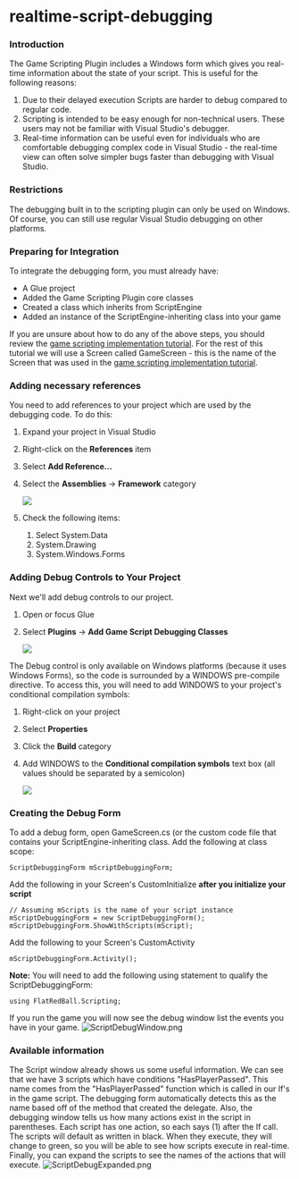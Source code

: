 # realtime-script-debugging

### Introduction

The Game Scripting Plugin includes a Windows form which gives you real-time information about the state of your script. This is useful for the following reasons:

1. Due to their delayed execution Scripts are harder to debug compared to regular code.
2. Scripting is intended to be easy enough for non-technical users. These users may not be familiar with Visual Studio's debugger.
3. Real-time information can be useful even for individuals who are comfortable debugging complex code in Visual Studio - the real-time view can often solve simpler bugs faster than debugging with Visual Studio.

### Restrictions

The debugging built in to the scripting plugin can only be used on Windows. Of course, you can still use regular Visual Studio debugging on other platforms.

### Preparing for Integration

To integrate the debugging form, you must already have:

* A Glue project
* Added the Game Scripting Plugin core classes
* Created a class which inherits from ScriptEngine
* Added an instance of the ScriptEngine-inheriting class into your game

If you are unsure about how to do any of the above steps, you should review the [game scripting implementation tutorial](../../../../../frb/docs/index.php). For the rest of this tutorial we will use a Screen called GameScreen - this is the name of the Screen that was used in the [game scripting implementation tutorial](../../../../../frb/docs/index.php).

### Adding necessary references

You need to add references to your project which are used by the debugging code. To do this:

1. Expand your project in Visual Studio
2. Right-click on the **References** item
3. Select **Add Reference...**
4.  Select the **Assemblies** -> **Framework** category

    ![](../../../../../media/2018-04-img\_5ac4cfb2eabe2.png)
5. Check the following items:
   1. Select System.Data
   2. System.Drawing
   3. System.Windows.Forms

### Adding Debug Controls to Your Project

Next we'll add debug controls to our project.

1. Open or focus Glue
2.  Select **Plugins** -> **Add Game Script Debugging Classes**

    ![](../../../../../media/2018-04-img\_5ac4dd179a0b9.png)

The Debug control is only available on Windows platforms (because it uses Windows Forms), so the code is surrounded by a WINDOWS pre-compile directive. To access this, you will need to add WINDOWS to your project's conditional compilation symbols:

1. Right-click on your project
2. Select **Properties**
3. Click the **Build** category
4.  Add WINDOWS to the **Conditional compilation symbols** text box (all values should be separated by a semicolon)

    ![](../../../../../media/2018-04-img\_5ac4dfb980ee4.png)

### Creating the Debug Form

To add a debug form, open GameScreen.cs (or the custom code file that contains your ScriptEngine-inheriting class. Add the following at class scope:

```
ScriptDebuggingForm mScriptDebuggingForm;
```

Add the following in your Screen's CustomInitialize **after you initialize your script**

```
// Assuming mScripts is the name of your script instance
mScriptDebuggingForm = new ScriptDebuggingForm();
mScriptDebuggingForm.ShowWithScripts(mScript);
```

Add the following to your Screen's CustomActivity

```
mScriptDebuggingForm.Activity();
```

**Note:** You will need to add the following using statement to qualify the ScriptDebuggingForm:

```
using FlatRedBall.Scripting;
```

If you run the game you will now see the debug window list the events you have in your game. ![ScriptDebugWindow.png](../../../../../media/migrated\_media-ScriptDebugWindow.png)

### Available information

The Script window already shows us some useful information. We can see that we have 3 scripts which have conditions "HasPlayerPassed". This name comes from the "HasPlayerPassed" function which is called in our If's in the game script. The debugging form automatically detects this as the name based off of the method that created the delegate. Also, the debugging window tells us how many actions exist in the script in parentheses. Each script has one action, so each says (1) after the If call. The scripts will default as written in black. When they execute, they will change to green, so you will be able to see how scripts execute in real-time. Finally, you can expand the scripts to see the names of the actions that will execute. ![ScriptDebugExpanded.png](../../../../../media/migrated\_media-ScriptDebugExpanded.png)
